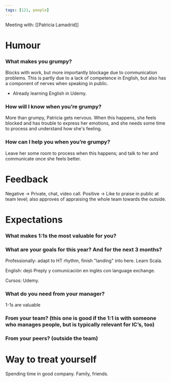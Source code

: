 ```yaml
---
tags: [121, people]
---
```


Meeting with: [[Patricia Lamadrid]]

# Humour

### What makes you grumpy?

Blocks with work, but more importantly blockage due to communication problems. This is partly due to a lack of competence in English, but also has a component of nerves when speaking in public.

- Already learning English in Udemy.

### How will I know when you’re grumpy?

More than grumpy, Patricia gets nervous. When this happens, she feels blocked and has trouble to express her emotions, and she needs some time to process and understand how she's feeling.

### How can I help you when you’re grumpy?

Leave her some room to process when this happens; and talk to her and communicate once she feels better.


# Feedback

Negative -> Private, chat, video call.
Positive -> Like to praise in public at team level; also approves of appraising the whole team towards the outside.


# Expectations

### What makes 1:1s the most valuable for you?

### What are your goals for this year? And for the next 3 months?

Professionally: adapt to HT rhythm, finish "landing" into here.
Learn Scala.

English: dejó Preply y comunicación en inglés con language exchange.

Cursos: Udemy.

### What do you need from your manager?

1-1s are valuable

### From your team? (this one is good if the 1:1 is with someone who manages people, but is typically relevant for IC’s, too)
### From your peers? (outside the team)

# Way to treat yourself

Spending time in good company. Family, friends.